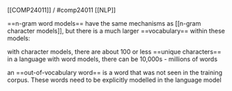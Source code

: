 [[COMP24011]] / #comp24011 
[[NLP]]

==n-gram word models== have the same mechanisms as [[n-gram character models]], but there is a much larger ==vocabulary== within these models:

with character models, there are about 100 or less ==unique characters== in a language
with word models, there can be 10,000s - millions of words

an ==out-of-vocabulary word== is a word that was not seen in the training corpus. These words need to be explicitly modelled in the language model